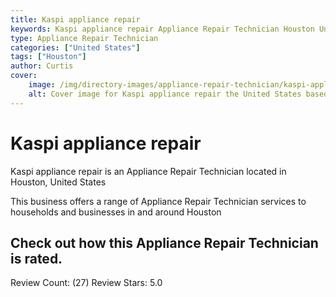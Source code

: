 ```yaml
---
title: Kaspi appliance repair
keywords: Kaspi appliance repair Appliance Repair Technician Houston United States 
type: Appliance Repair Technician 
categories: ["United States"]
tags: ["Houston"]
author: Curtis
cover:
    image: /img/directory-images/appliance-repair-technician/kaspi-appliance-repair.webp
    alt: Cover image for Kaspi appliance repair the United States based Appliance Repair Technician servicing Houston 
---
```


# Kaspi appliance repair
Kaspi appliance repair is an Appliance Repair Technician located in Houston, United States

This business offers a range of Appliance Repair Technician services to households and businesses in and around Houston

## Check out how this Appliance Repair Technician is rated.
Review Count: (27)
Review Stars: 5.0
